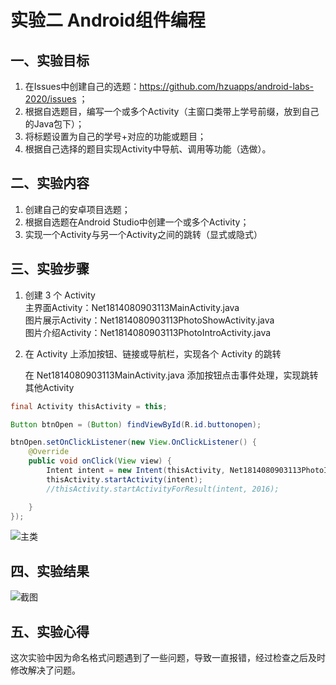 # 实验二 Android组件编程

## 一、实验目标

1. 在Issues中创建自己的选题：https://github.com/hzuapps/android-labs-2020/issues ；
2. 根据自选题目，编写一个或多个Activity（主窗口类带上学号前缀，放到自己的Java包下）；
3. 将标题设置为自己的学号+对应的功能或题目；
4. 根据自己选择的题目实现Activity中导航、调用等功能（选做）。

## 二、实验内容

1. 创建自己的安卓项目选题；
2. 根据自选题在Android Studio中创建一个或多个Activity；
3. 实现一个Activity与另一个Activity之间的跳转（显式或隐式）

## 三、实验步骤

1. 创建 3 个 Activity<br>
    主界面Activity：Net1814080903113MainActivity.java<br>
    图片展示Activity：Net1814080903113PhotoShowActivity.java<br>
    图片介绍Activity：Net1814080903113PhotoIntroActivity.java<br>

2. 在 Activity 上添加按钮、链接或导航栏，实现各个 Activity 的跳转

    在 Net1814080903113MainActivity.java 添加按钮点击事件处理，实现跳转其他Activity
```java
final Activity thisActivity = this;

Button btnOpen = (Button) findViewById(R.id.buttonopen);

btnOpen.setOnClickListener(new View.OnClickListener() {
    @Override
    public void onClick(View view) {
        Intent intent = new Intent(thisActivity, Net1814080903113PhotoIntroActivity.class);
        thisActivity.startActivity(intent);
        //thisActivity.startActivityForResult(intent, 2016);

    }
});
```

![主类](https://github.com/Miraiiiii/android-labs-2020/blob/master/students/net1814080903113/test2.png)

## 四、实验结果

![截图]()

## 五、实验心得
  这次实验中因为命名格式问题遇到了一些问题，导致一直报错，经过检查之后及时修改解决了问题。
